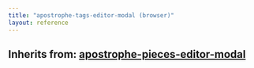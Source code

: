 ```yaml
---
title: "apostrophe-tags-editor-modal (browser)"
layout: reference
---
```

## Inherits from: [apostrophe-pieces-editor-modal](../apostrophe-pieces/browser-apostrophe-pieces-editor-modal.html)

